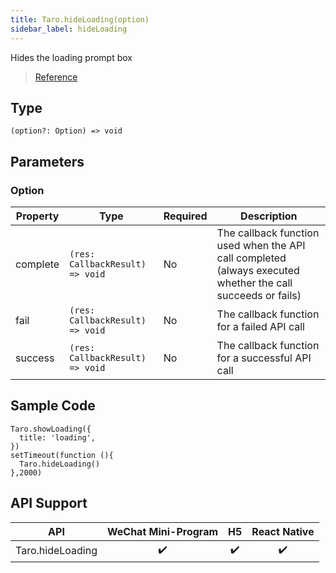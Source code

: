 ```yaml
---
title: Taro.hideLoading(option)
sidebar_label: hideLoading
---
```


Hides the loading prompt box

> [Reference](https://developers.weixin.qq.com/miniprogram/en/dev/api/ui/interaction/wx.hideLoading.html)

## Type

```tsx
(option?: Option) => void
```

## Parameters

### Option

<table>
  <thead>
    <tr>
      <th>Property</th>
      <th>Type</th>
      <th style={{ textAlign: "center"}}>Required</th>
      <th>Description</th>
    </tr>
  </thead>
  <tbody>
    <tr>
      <td>complete</td>
      <td><code>(res: CallbackResult) =&gt; void</code></td>
      <td style={{ textAlign: "center"}}>No</td>
      <td>The callback function used when the API call completed (always executed whether the call succeeds or fails)</td>
    </tr>
    <tr>
      <td>fail</td>
      <td><code>(res: CallbackResult) =&gt; void</code></td>
      <td style={{ textAlign: "center"}}>No</td>
      <td>The callback function for a failed API call</td>
    </tr>
    <tr>
      <td>success</td>
      <td><code>(res: CallbackResult) =&gt; void</code></td>
      <td style={{ textAlign: "center"}}>No</td>
      <td>The callback function for a successful API call</td>
    </tr>
  </tbody>
</table>

## Sample Code

```tsx
Taro.showLoading({
  title: 'loading',
})
setTimeout(function (){
  Taro.hideLoading()
},2000)
```

## API Support

| API | WeChat Mini-Program | H5 | React Native |
| :---: | :---: | :---: | :---: |
| Taro.hideLoading | ✔️ | ✔️ | ✔️ |
